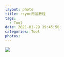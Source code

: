 ```yaml
---
layout: photo
title: rsync用法教程
tags:
  - Tool
date: 2021-01-29 19:45:58
categories: Tool
photos:
---
```


<!--more-->

<img src="/image/">

